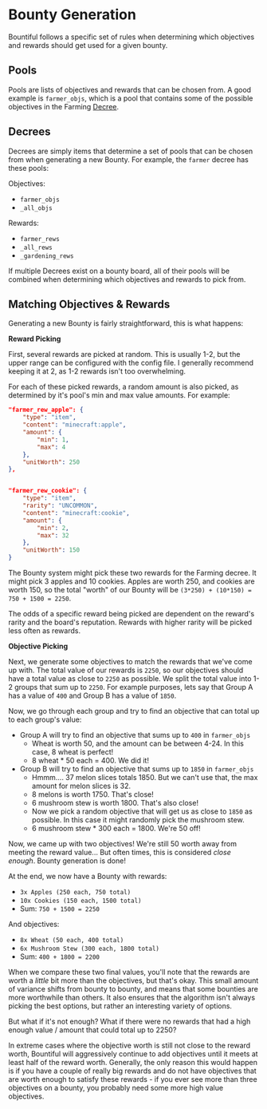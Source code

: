 
# Bounty Generation

Bountiful follows a specific set of rules when determining which objectives and rewards should get used for a given bounty.

## Pools

Pools are lists of objectives and rewards that can be chosen from. A good example is `farmer_objs`, which
is a pool that contains some of the possible objectives in the Farming [Decree](../general/decrees.md).

## Decrees

Decrees are simply items that determine a set of pools that can be chosen from when generating a new Bounty.
For example, the `farmer` decree has these pools:

Objectives:
* `farmer_objs`
* `_all_objs`

Rewards:
* `farmer_rews`
* `_all_rews`
* `_gardening_rews`

If multiple Decrees exist on a bounty board, all of their pools will be combined when determining which
objectives and rewards to pick from.

## Matching Objectives & Rewards

Generating a new Bounty is fairly straightforward, this is what happens:

**Reward Picking**

First, several rewards are picked at random. This is usually 1-2, but the upper range can
be configured with the config file. I generally recommend keeping it at 2, as 1-2 rewards isn't
too overwhelming.

For each of these picked rewards, a random amount is also picked, as determined by it's pool's
min and max value amounts. For example:

```json
"farmer_rew_apple": {
    "type": "item",
    "content": "minecraft:apple",
    "amount": {
        "min": 1,
        "max": 4
    },
    "unitWorth": 250
},


"farmer_rew_cookie": {
    "type": "item",
    "rarity": "UNCOMMON",
    "content": "minecraft:cookie",
    "amount": {
        "min": 2,
        "max": 32
    },
    "unitWorth": 150
}
```

The Bounty system might pick these two rewards for the Farming decree. It might pick 3 apples and 10 cookies.
Apples are worth 250, and cookies are worth 150, so the total "worth" of our Bounty will be `(3*250) + (10*150) = 750 + 1500 = 2250`.

The odds of a specific reward being picked are dependent on the reward's rarity and the board's reputation. Rewards
with higher rarity will be picked less often as rewards.


**Objective Picking**

Next, we generate some objectives to match the rewards that we've come up with. The total value of our rewards is `2250`,
so our objectives should have a total value as close to `2250` as possible. We split the total value into 1-2 groups that sum up to `2250`.
For example purposes, lets say that Group A has a value of `400` and Group B has a value of `1850`.

Now, we go through each group and try to find an objective that can total up to each group's value:
* Group A will try to find an objective that sums up to `400` in `farmer_objs`
  * Wheat is worth 50, and the amount can be between 4-24. In this case, 8 wheat is perfect!
  * 8 wheat * 50 each = 400. We did it!
* Group B will try to find an objective that sums up to `1850` in `farmer_objs`
  * Hmmm.... 37 melon slices totals 1850. But we can't use that, the max amount for melon slices is 32.
  * 8 melons is worth 1750. That's close!
  * 6 mushroom stew is worth 1800. That's also close!
  * Now we pick a random objective that will get us as close to `1850` as possible. In this case it might randomly pick the mushroom stew.
  * 6 mushroom stew * 300 each = 1800. We're 50 off!
  
Now, we came up with two objectives! We're still 50 worth away from meeting the reward value... But often times, this is considered *close enough*.
Bounty generation is done!

At the end, we now have a Bounty with rewards:
* `3x Apples (250 each, 750 total)`
* `10x Cookies (150 each, 1500 total)`
* Sum: `750 + 1500 = 2250`

And objectives:
* `8x Wheat (50 each, 400 total)`
* `6x Mushroom Stew (300 each, 1800 total)`
* Sum: `400 + 1800 = 2200`

When we compare these two final values, you'll note that the rewards are worth a *little* bit more than the objectives, but that's okay. This small amount of variance shifts
from  bounty to bounty, and means that some bounties are more worthwhile than others. It also ensures that the algorithm isn't always picking the best options, but rather an
interesting variety of options.

But what if it's not enough? What if there were no rewards that had a high enough value / amount that could total up to 2250? 

In extreme cases where the objective worth is still not close to the reward worth, Bountiful will aggressively continue to add objectives
until it meets at least half of the reward worth. Generally, the only reason this would happen is if you have a couple of really big rewards
and do not have objectives that are worth enough to satisfy these rewards - if you ever see more than three objectives on a bounty, you
probably need some more high value objectives.


